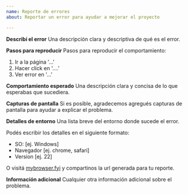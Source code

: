 ```yaml
---
name: Reporte de errores
about: Reportar un error para ayudar a mejorar el proyecto

---
```


**Describí el error**
Una descripción clara y descriptiva de qué es el error.

**Pasos para reproducir**
Pasos para reproducir el comportamiento:
1. Ir a la página '...'
2. Hacer click en '....'
4. Ver error en '...'

**Comportamiento esperado**
Una descripción clara y concisa de lo que esperabas que sucediera.

**Capturas de pantalla**
Si es posible, agradecemos agregués capturas de pantalla para ayudar a explicar el problema.

**Detalles de entorno**
Una lista breve del entorno donde sucede el error.

Podés escribir los detalles en el siguiente formato:

 - SO: [ej. Windows]
 - Navegador [ej. chrome, safari]
 - Version [ej. 22]

O visitá [mybrowser.fyi](https://mybrowser.fyi) y compartinos la url generada para tu reporte.

**Información adicional**
Cualquier otra información adicional sobre el problema.
